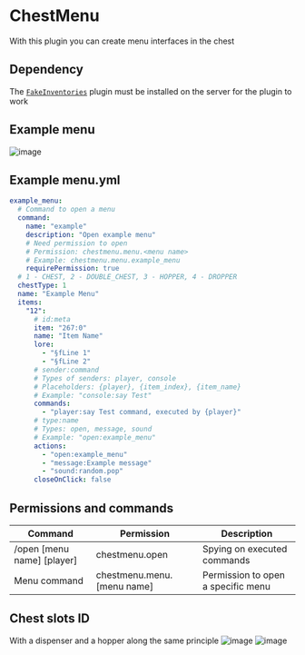 # ChestMenu
With this plugin you can create menu interfaces in the chest


## Dependency

The [`FakeInventories`](https://github.com/IWareQ/FakeInventories) plugin must be installed on the server for the plugin to work


## Example menu
![image](https://user-images.githubusercontent.com/83061703/216740109-c1174cb3-7bc4-4280-93a3-5c1f4b58deb3.png)


## Example menu.yml
```yaml
example_menu:
  # Command to open a menu
  command:
    name: "example"
    description: "Open example menu"
    # Need permission to open
    # Permission: chestmenu.menu.<menu name>
    # Example: chestmenu.menu.example_menu
    requirePermission: true
  # 1 - CHEST, 2 - DOUBLE_CHEST, 3 - HOPPER, 4 - DROPPER
  chestType: 1
  name: "Example Menu"
  items:
    "12":
      # id:meta
      item: "267:0"
      name: "Item Name"
      lore:
        - "§fLine 1"
        - "§fLine 2"
      # sender:command
      # Types of senders: player, console
      # Placeholders: {player}, {item_index}, {item_name}
      # Example: "console:say Test"
      commands:
        - "player:say Test command, executed by {player}"
      # type:name
      # Types: open, message, sound
      # Example: "open:example_menu"
      actions:
        - "open:example_menu"
        - "message:Example message"
        - "sound:random.pop"
      closeOnClick: false
```


## Permissions and commands
| Command                    | Permission        | Description                 |
| -------------------------- | ----------------- | --------------------------- |
| /open [menu name] [player] | chestmenu.open    | Spying on executed commands |
| Menu command               | chestmenu.menu.[menu name]| Permission to open a specific menu |


## Chest slots ID
With a dispenser and a hopper along the same principle
![image](https://user-images.githubusercontent.com/83061703/216740394-5765dfb2-4dff-4206-932b-1a43a0c98667.png)
![image](https://user-images.githubusercontent.com/83061703/216740406-d1a51f4e-58a6-4cc4-aafd-bdf24be07fd6.png)
